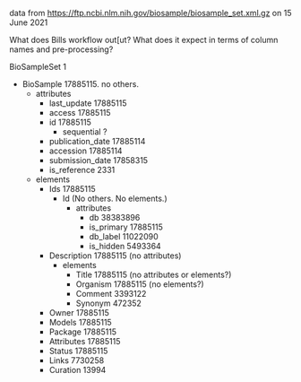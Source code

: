 data from https://ftp.ncbi.nlm.nih.gov/biosample/biosample_set.xml.gz on 15 June 2021

What does Bills workflow out[ut? What does it expect in terms of column names and pre-processing?

BioSampleSet 1
- BioSample 17885115. no others.
    - attributes
        - last_update	17885115
        - access	17885115
        - id	17885115
            - sequential ?
        - publication_date	17885114
        - accession	17885114
        - submission_date	17858315
        - is_reference	2331
    - elements
        - Ids	17885115
            - Id (No others. No elements.)
                - attributes
                    - db	38383896
                    - is_primary	17885115
                    - db_label	11022090
                    - is_hidden	5493364
        - Description	17885115 (no attributes)
            - elements
                - Title	17885115 (no attributes or elements?)
                - Organism	17885115 (no elements?)
                - Comment	3393122
                - Synonym	472352
        - Owner	17885115
        - Models	17885115
        - Package	17885115
        - Attributes	17885115
        - Status	17885115
        - Links	7730258
        - Curation	13994
